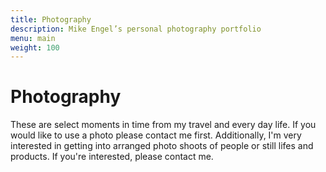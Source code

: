 ```yaml
---
title: Photography
description: Mike Engel’s personal photography portfolio
menu: main
weight: 100
---
```

# Photography

These are select moments in time from my travel and every day life. If you would like to use a photo please contact me first. Additionally, I'm very interested in getting into arranged photo shoots of people or still lifes and products. If you're interested, please contact me.
